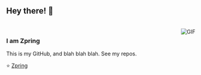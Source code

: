 ## Hey there! 👋

<br />
<img align="right" alt="GIF" src="https://media0.giphy.com/media/2fQ1Gq3KOpvNs4NTmu/giphy.gif" />

### I am Zpring
This is my GitHub, and blah blah blah.
See my repos.

⭐️ [Zpring](https://github.com/Zpring)